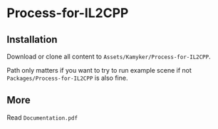 # Process-for-IL2CPP

## Installation
Download or clone all content to `Assets/Kamyker/Process-for-IL2CPP`.

Path only matters if you want to try to run example scene if not `Packages/Process-for-IL2CPP` is also fine.

## More
Read `Documentation.pdf`
